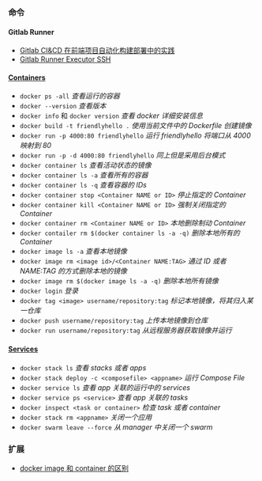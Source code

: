 ### 命令

#### Gitlab Runner
* [Gitlab CI&CD 在前端项目自动化构建部署中的实践](https://blog.csdn.net/java060515/article/details/84065083)
* [Gitlab Runner Executor SSH](https://docs.gitlab.com/ee/ci/ssh_keys/README.html#ssh-keys-when-using-the-docker-executor)

#### [Containers](https://docs.docker.com/get-started/part2/)
* `docker ps -all` _查看运行的容器_
* `docker --version` _查看版本_
* `docker info` 和 `docker version` _查看 docker 详细安装信息_
* `docker build -t friendlyhello .` _使用当前文件中的 Dockerfile 创建镜像_
* `docker run -p 4000:80 friendlyhello` _运行 friendlyhello 将端口从 4000 映射到 80_
* `docker run -p -d 4000:80 friendlyhello` _同上但是采用后台模式_
* `docker container ls` _查看活动状态的镜像_
* `docker container ls -a` _查看所有的容器_
* `docker container ls -q` _查看容器的 IDs_
* `docker container stop <Container NAME or ID>` _停止指定的 Container_
* `docker container kill <Container NAME or ID>` _强制关闭指定的 Container_
* `docker container rm <Container NAME or ID>` _本地删除制动 Container_
* `docker contailer rm $(docker container ls -a -q)` _删除本地所有的 Container_
* `docker image ls -a` _查看本地镜像_
* `docker image rm <image id>/<Container NAME:TAG>` _通过 ID 或者 NAME:TAG 的方式删除本地的镜像_
* `docker image rm $(docker image ls -a -q)` _删除本地所有镜像_
* `docker login` _登录_
* `docker tag <image> username/repository:tag` _标记本地镜像，将其归入某一仓库_
* `docker push username/repository:tag` _上传本地镜像到仓库_
* `docker run username/repository:tag` _从远程服务器获取镜像并运行_

#### [Services](https://docs.docker.com/get-started/part3/)
* `docker stack ls` _查看 stacks 或者 apps_
* `docker stack deploy -c <composefile> <appname>` _运行 Compose File_
* `docker service ls` _查看 app 关联的运行中的 services_
* `docker service ps <service>` _查看 app 关联的 tasks_
* `docker inspect <task or container>` _检查 task 或者 container_
* `docker stack rm <appname>` _关闭一个应用_
* `docker swarm leave --force` _从 manager 中关闭一个 swarm_


### 扩展
* [docker image 和 container 的区别](https://www.cnblogs.com/bethal/p/5942369.html)

